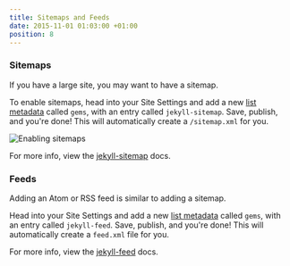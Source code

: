 ```yaml
---
title: Sitemaps and Feeds
date: 2015-11-01 01:03:00 +01:00
position: 8
---
```


### Sitemaps

If you have a large site, you may want to have a sitemap.

To enable sitemaps, head into your Site Settings and add a new [list metadata](/content/metadata/#list) called `gems`, with an entry called `jekyll-sitemap`. Save, publish, and you're done! This will automatically create a `/sitemap.xml` for you.

![Enabling sitemaps](/uploads/jekyll-sitemap.png)

For more info, view the [jekyll-sitemap](https://github.com/jekyll/jekyll-sitemap) docs.

### Feeds

Adding an Atom or RSS feed is similar to adding a sitemap.

Head into your Site Settings and add a new [list metadata](/content/metadata/#list) called `gems`, with an entry called `jekyll-feed`. Save, publish, and you're done! This will automatically create a `feed.xml` file for you.

For more info, view the [jekyll-feed](https://github.com/jekyll/jekyll-feed) docs.